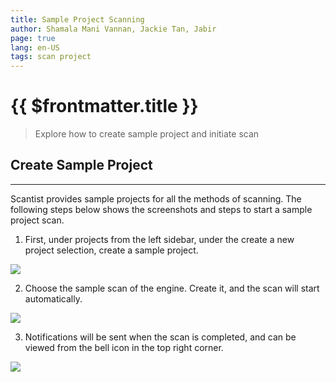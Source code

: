 ```yaml
---
title: Sample Project Scanning
author: Shamala Mani Vannan, Jackie Tan, Jabir
page: true
lang: en-US
tags: scan project
---
```

<script setup>
import { companyConfig } from '../../../../config/companyConfig.js'
</script>

<ClientOnly>

# {{ $frontmatter.title }}

> Explore how to create sample project and initiate scan

## Create Sample Project

<hr class="thick" />

Scantist provides sample projects for all the methods of scanning. The following steps below shows the screenshots and steps to start a sample project scan.

1. First, under projects from the left sidebar, under the create a new project selection, create a sample project.
  <div style="flex: 1;">
    <img src="/images/Create-and-Manage-Project/create-project.png" />
  </div>

2. Choose the sample scan of the engine. Create it, and the scan will start automatically.
  <div style="flex: 1;">
    <img src="/images/Create-and-Manage-Project/create-project2.png" />
  </div>

3. Notifications will be sent when the scan is completed, and can be viewed from the bell icon in the top right corner.
  <div style="flex: 1;">
    <img src="/images/Create-and-Manage-Project/notification.png" />
  </div>

</ClientOnly>